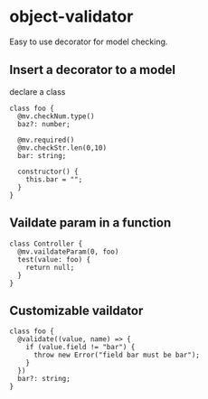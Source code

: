 # object-validator
Easy to use decorator for model checking. 

## Insert a decorator to a model
declare a class
```
class foo {
  @mv.checkNum.type()
  baz?: number;

  @mv.required()
  @mv.checkStr.len(0,10)
  bar: string;

  constructor() {
    this.bar = "";
  }
}
```

## Vaildate param in a function
```
class Controller {
  @mv.vaildateParam(0, foo)
  test(value: foo) {
    return null;
  }
}
```

## Customizable vaildator
```
class foo {
  @validate((value, name) => {
    if (value.field != "bar") {
      throw new Error("field bar must be bar");
    }
  })
  bar?: string;
}
```